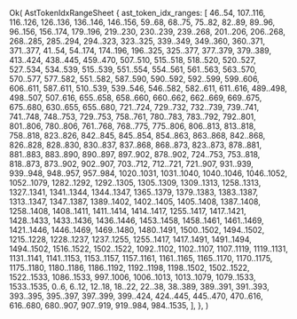 Ok(
    AstTokenIdxRangeSheet {
        ast_token_idx_ranges: [
            46..54,
            107..116,
            116..126,
            126..136,
            136..146,
            146..156,
            59..68,
            68..75,
            75..82,
            82..89,
            89..96,
            96..156,
            156..174,
            179..196,
            219..230,
            230..239,
            239..268,
            201..206,
            206..268,
            268..285,
            285..294,
            294..323,
            323..325,
            339..349,
            349..360,
            360..371,
            371..377,
            41..54,
            54..174,
            174..196,
            196..325,
            325..377,
            377..379,
            379..389,
            413..424,
            438..445,
            459..470,
            507..510,
            515..518,
            518..520,
            520..527,
            527..534,
            534..539,
            515..539,
            551..554,
            554..561,
            561..563,
            563..570,
            570..577,
            577..582,
            551..582,
            587..590,
            590..592,
            592..599,
            599..606,
            606..611,
            587..611,
            510..539,
            539..546,
            546..582,
            582..611,
            611..616,
            489..498,
            498..507,
            507..616,
            655..658,
            658..660,
            660..662,
            662..669,
            669..675,
            675..680,
            630..655,
            655..680,
            721..724,
            729..732,
            732..739,
            739..741,
            741..748,
            748..753,
            729..753,
            758..761,
            780..783,
            783..792,
            792..801,
            801..806,
            780..806,
            761..768,
            768..775,
            775..806,
            806..813,
            813..818,
            758..818,
            823..826,
            842..845,
            845..854,
            854..863,
            863..868,
            842..868,
            826..828,
            828..830,
            830..837,
            837..868,
            868..873,
            823..873,
            878..881,
            881..883,
            883..890,
            890..897,
            897..902,
            878..902,
            724..753,
            753..818,
            818..873,
            873..902,
            902..907,
            703..712,
            712..721,
            721..907,
            931..939,
            939..948,
            948..957,
            957..984,
            1020..1031,
            1031..1040,
            1040..1046,
            1046..1052,
            1052..1079,
            1282..1292,
            1292..1305,
            1305..1309,
            1309..1313,
            1258..1313,
            1327..1341,
            1341..1344,
            1344..1347,
            1365..1379,
            1379..1383,
            1383..1387,
            1313..1347,
            1347..1387,
            1389..1402,
            1402..1405,
            1405..1408,
            1387..1408,
            1258..1408,
            1408..1411,
            1411..1414,
            1414..1417,
            1255..1417,
            1417..1421,
            1428..1433,
            1433..1436,
            1436..1446,
            1453..1458,
            1458..1461,
            1461..1469,
            1421..1446,
            1446..1469,
            1469..1480,
            1480..1491,
            1500..1502,
            1494..1502,
            1215..1228,
            1228..1237,
            1237..1255,
            1255..1417,
            1417..1491,
            1491..1494,
            1494..1502,
            1516..1522,
            1502..1522,
            1092..1102,
            1102..1107,
            1107..1119,
            1119..1131,
            1131..1141,
            1141..1153,
            1153..1157,
            1157..1161,
            1161..1165,
            1165..1170,
            1170..1175,
            1175..1180,
            1180..1186,
            1186..1192,
            1192..1198,
            1198..1502,
            1502..1522,
            1522..1533,
            1086..1533,
            997..1006,
            1006..1013,
            1013..1079,
            1079..1533,
            1533..1535,
            0..6,
            6..12,
            12..18,
            18..22,
            22..38,
            38..389,
            389..391,
            391..393,
            393..395,
            395..397,
            397..399,
            399..424,
            424..445,
            445..470,
            470..616,
            616..680,
            680..907,
            907..919,
            919..984,
            984..1535,
        ],
    },
)